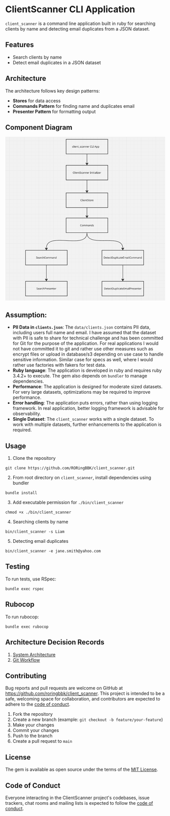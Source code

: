 # ClientScanner CLI Application

`client_scanner` is a command line application built in ruby for searching clients by name and detecting email duplicates from a JSON dataset.

## Features

- Search clients by name
- Detect email duplicates in a JSON dataset

## Architecture

The architecture follows key design patterns:

- **Stores** for data access
- **Commands Pattern** for finding name and duplicates email
- **Presenter Pattern** for formatting output

## Component Diagram

![Client Scanner Component](docs/client_scanner_components.png)

## Assumption:

- **PII Data in `clients.json`**: The `data/clients.json` contains PII data, including users full name and email. I have assumed that the dataset with PII is safe to share for technical challenge and has been committed for Git for the purpose of the application. For real applications I would not have committed it to git and rather use other measures such as encrypt files or upload in database/s3 depending on use case to handle sensitive information. Similar case for specs as well, where I would rather use factories with fakers for test data.
- **Ruby language**: The application is developed in ruby and requires ruby 3.4.2+ to execute. The gem also depends on `bundler` to manage dependencies.
- **Performance**: The application is designed for moderate sized datasets. For very large datasets, optimizations may be required to improve performance.
- **Error handling**: The application puts errors, rather than using logging framework. In real application, better logging framework is advisable for observability.
- **Single Dataset**: The `client_scanner` works with a single dataset. To work with multiple datasets, further enhancements to the application is required.

## Usage

1. Clone the repository

```
git clone https://github.com/RORingBBK/client_scanner.git
```

2. From root directory on `client_scanner`, install dependencies using bundler

```
bundle install
```

3. Add executable permission for `./bin/client_scanner`

```
chmod +x ./bin/client_scanner
```

4. Searching clients by name

```
bin/client_scanner -s Liam
```

5. Detecting email duplicates

```
bin/client_scanner -e jane.smith@yahoo.com
```

## Testing

To run tests, use RSpec:

```
bundle exec rspec
```

## Rubocop

To run rubocop:

```
bundle exec rubocop
```

## Architecture Decision Records

1. [System Architecture](https://github.com/RORingBBK/client_scanner/blob/main/docs/system_architecture.md)
2. [Git Workflow](https://github.com/RORingBBK/client_scanner/blob/main/docs/git_workflow.md)

## Contributing

Bug reports and pull requests are welcome on GitHub at https://github.com/roringbbk/client_scanner. This project is intended to be a safe, welcoming space for collaboration, and contributors are expected to adhere to the [code of conduct](https://github.com/roringbbk/client_scanner/blob/main/CODE_OF_CONDUCT.md).

1. Fork the repository
2. Create a new branch (example: `git checkout -b feature/your-feature`)
3. Make your changes
4. Commit your changes
5. Push to the branch
6. Create a pull request to `main`

## License

The gem is available as open source under the terms of the [MIT License](https://opensource.org/licenses/MIT).

## Code of Conduct

Everyone interacting in the ClientScanner project's codebases, issue trackers, chat rooms and mailing lists is expected to follow the [code of conduct](https://github.com/roringbbk/client_scanner/blob/main/CODE_OF_CONDUCT.md).
